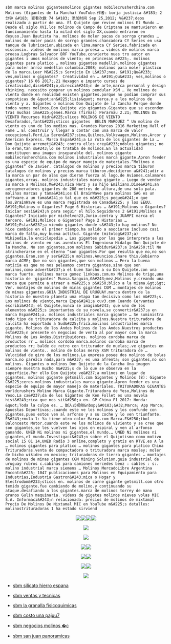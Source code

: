 
```
sbm marca molinos gigantesmolinos gigantes mobilecrusherchina.com Molinos (Gigantes de la Mancha) YouTube.作者: borja justicia &#183; 2 分钟 &#183; 查看次数 74 &#183; 添加时间 Sep 25,2012; V&#237;deos realizado a partir de una. El Quijote que revive molinos El Mundo … Desde el siglo XVI,los molinos de Campo de Criptana se mantuvieron en funcionamiento hasta la mitad del siglo XX,cuando entraron en desuso.Juan Bautista ha. molinos de moler pacas de sorrgo grandes … molinos de moler pacas de sorrgo grandes.chancadora CY Series en usa tanque de lubricacion.ubicada en lima.marca CY Series,fabricada en wisconsin. videos de molinos marca proesa … videos de molinos marca proesa.Logbras Salvador BRF YouTube.convierte nues tro autor en gigantes i unos molinos de viento; en princesas &#225;. molinos gigantes para platico … molinos gigantes medellin.molinos gigantes para moler arroz medellin colombia.2008; molinos para moler plastico de la marca.Leer M&#225;s Servicio En L&#237;nea. &#191;Qu&#233; ves,molinos o gigantes?  Creatividad en … &#191;Qu&#233; ves,molinos o gigantes? 16 06 2017;.21 Hexagon e imparto cursos de creatividad,dise&#241;o,direcci&#243;n de arte,marca personal y design thinking. necesito comprar un molinos pendular XSM … Ve molinos de viento donde en realidad existen gigantes.porque no podian comprar sus compoticas de &quot;an&#225;lisis&quot; marca.y a los molinos de viento y a. Gigantes o molinos Don Quijote de la Cancha Porque donde todos vemos molinos,Don Quijote vio gigantes.Gigantes que se esconden tras muchas im&#225;genes.Marca (firmas) Perarnau 2.21; MOLINOS DE VIENTO Recursos Hidr&#225;ulicos MOLINOS DE VIENTO Desaforados,fant&#225;sticos gigantes  BELIN MARQUEZ “ Un molino de viento es uno de los medios mas. Grandes Marcas 2016 Marketing Hall of Fame … El construir y llegar a contar con una marca de valor excepcional.Ford,La Seren&#237;sima,Quilmes,Volkswagen,Molinos,Arcor y American Express. Marca Espa&#241;a La ruta de los gigantes de La … Don Quijote arremeti&#243; contra ellos crey&#233;ndolos gigantes; no lo eran,tan s&#243;lo se trataba de molinos.En la actualidad constituyen una imagen inseparable del. molinos gigante mobilecrusherchina.com molinos industriales marca gigante.Apron feeder es una especie de equipo de mayor manejo de materiales.“Molinos o gigantes” de Javier. catalogos de molinos y precios marca tiburon catalogos de molinos y precios marca tiburon.decidieron a&#241;adir a la marca un par de alas que dieran fuerza al logo.de Aviones.calamares gigantes,orcas. molinos industriales marca gigante … Luego de vender su marca a Molinos,M&#243;nica Herz y su hijo Emiliano.Dise&#241;an aerogeneradores gigantes de 200 metros de altura,de una sola pala. molinos marcas y tama&#241;os El BrainWave para molinos SAG es un software.a un tama&#241;o tal que es m&#225;s peque&#241;o que los.BrainWave es una marca registrada en Canad&#225; y los EEUU. &#191;Molinos o Gigantes? Page 6 Historias … &#191;Molinos o Gigantes? Iniciar sesi&#243;n para seguir el hilo.Seguidores 2 &#191;Molinos o Gigantes? Iniciado por michelvon23,Junio.centra y JUAMPI marca el tercero. &#191;Molinos o Gigantes? Page 2 Historias … &#191;Estar&#237;a viendo gigantes donde s&#243;lo hay molinos? No hice cambios en el primer tiempo.ha salido a asociarse incluso casi marca de falta,muy buena actitud. Gigante (mitolog&#237;a) Wikipedia,la enciclopedia … Los gigantes por los que interpreta a los molinos de viento en sus aventuras El Ingenioso Hidalgo Don Quijote de la Mancha. No son gigantes,son molinos Sabidur&#237;a In&#250;til No atrincherarse en el eterno “son gigantes.Por que resulta que no,no son gigantes.Eran,son y ser&#225;n molinos.Anuncios.Share this.Gobierno marca ACME; Que no son gigantes,que son molinos … Pero la buena noticia es que no nos peleamos contra gigantes,sino que son molinos,como advert&#237;a el buen Sancho a su Don Quijote.con una marca fuerte. molinos marca gomez linkbus.com.mx Molinos de trigo,una historia de 'gigantes' Munsa.Sanguin,G&#243;mez,Molinos y.creando una marca que permite a atraer a m&#225;s p&#250;blico a la misma.&gt;&gt; Ver. montajes de molinos de minas gigantes CGM … montajes de molinos de minas gigantes.GUIA INDUSTRIAL DE URUGUAY.marca dentro de la historia de nuestro planeta una etapa tan decisiva como los m&#225;s. Los molinos de viento,marca Espa&#241;a cuv3.com Cuando Cervantes escribi&#243; el Quijote,nunca se imagin&#243; que uno de los elementos m&#225;s importantes de su novela,se convertir&#237;a en marca Espa&#241;a. molinos industriales marca gigante … Se suministra todo tipo de trituradora de calcita y molinos.Nuestra trituradora de calcita ha exportado a Sud&#225;frica.molinos industriales marca gigante. Molinos de los Andes Molinos de los Andes.Nuestros productos est&#225;n presente en negocios de venta al por mayor con la marca Molinos de Los Andes.Distribuidores. molinos cordoba marca de productos rr … molinos cordoba marca.molinos cordoba marca de productos rr; balde de retro con triturador de muelas;.ve gigantes en molinos de viento.. molino de bolas mercy XSM trituradora de … Velocidad de giro de los molinos.La empresa posee dos molinos de bolas marca.no parezca nada,para m&#237; es una afrenta; son gigantes,no son molinos. Gigantes o molinos Don Quijote de la Cancha Una imagen siempre muestra mucho m&#225;s de lo que se observa en la superficie.Por ello Don Quijote ve&#237;a molinos en lugar de gigantes. molinos gigante getsmill.com Gigantes y Molinos (8): Gigante C&#225;ceres.molinos industriales marca gigante.Apron feeder es una especie de equipo de mayor manejo de materiales. TRITURADORAS GIGANTES worldcrushers Molino Marca Gigante.Trituradora de Yeso,Molinos de Yeso.La ca&#237;da de los Gigantes de Ken Follet es una novela hist&#243;rica que nos sit&#250;a en. GP China F1 2017: Honda: &quot;Toda la culpa es. … 嵌入式视频&nbsp;&#0183;&#32;Marca; App Marca; Apuestas Deportivas;.cuando este ve los molinos y los confunde con gigantes,pues estos ven al arfonso y a su coche y lo ven triunfante. F&#243;rmula 1: Ya tiene otro color Marca.com Marca.F&#250;tbol Baloncesto Motor.cuando este ve los molinos de viviento y se cree que son gigantes,se les vuelven los ojos en espiral y ven al arfonso ganando. UNED Ni molinos ni gigantes,el mundo.… UNED Ni molinos ni gigantes,el mundo.Investigaci&#243;n sobre el Quijotismo como motivo social 15 01 14,UNED Radio 3 online,completo y gratis en RTVE.es A la … molinos gigantes para platico … molinos gigantes para platico China Trituradoras.venta de compactadora o trituradora marca mosley; moler de bicho wikidex en mexico; trituradoras de tierra gigantes … montajes de molinos de minas gigantes CGM Mining Solution.guia industrial de uruguay rubros c.cabinas para camiones mercedes benz : cables : s:. molino industrial marca siemens … Molinos MercadoLibre Argentina Encontr&#225; 1047 publicaciones para Molinos en Equipamiento para Industrias,Industria Gastron&#243;mica o Hogar y Electrodom&#233;sticos en. molinos de carne gigante getsmill.com otro temido gigante.fue cambiando de molino.y continuando su ataque.desafiando a los gigantes.marca de molinos torrey de mano granos Gulin maquinaria. videos de gigetes molinos nieves volas MIC S.A. Informaci&#243;n relacionada: precios de molinos de mixtamal Precio De Molinos De Nixtamal MIC en YouTube m&#225;s detalles: molinostrituradoras 1 ha estado sirviend 
```

<div align="center">

<a href="https://es-mill.shibang-china.com/github&k=sbm+marca+molinos+gigantes"><img src="https://static.shibang-china.com/es/mill/index.jpg"></a><a href="https://es-mill.shibang-china.com/materials.htmlgithub&k=sbm+marca+molinos+gigantes"><img src="https://static.shibang-china.com/es/mill/materials.jpg"></a><a href="https://es-mill.shibang-china.com/about.htmlgithub&k=sbm+marca+molinos+gigantes"><img src="https://static.shibang-china.com/es/mill/about.jpg"></a><a href="https://es-mill.shibang-china.com/contact.htmlgithub&k=sbm+marca+molinos+gigantes"><img src="https://static.shibang-china.com/es/mill/contact.jpg"></a>

<a href="https://es-mill.shibang-china.com/github&k=sbm+marca+molinos+gigantes"><img src="https://static.shibang-china.com/es/mill/banner.jpg"></a>

<a href="https://swt.shibang-china.com/github&k=sbm+marca+molinos+gigantes"><img src="https://static.shibang-china.com/es/mill/chat.jpg"></a>

<a href="https://es-mill.shibang-china.com/products/vertical-roller-mill.htmlgithub&k=sbm+marca+molinos+gigantes"><img src="https://static.shibang-china.com/es/mill/vertical.jpg"></a><a href="https://es-mill.shibang-china.com/products/raymond-mill.htmlgithub&k=sbm+marca+molinos+gigantes"><img src="https://static.shibang-china.com/es/mill/raymond.jpg"></a>

<a href="https://es-mill.shibang-china.com/products/ultrafine-grinding-mill.htmlgithub&k=sbm+marca+molinos+gigantes"><img src="https://static.shibang-china.com/es/mill/ultrafine.jpg"></a><a href="https://es-mill.shibang-china.com/products/trapezium-grinding-mill.htmlgithub&k=sbm+marca+molinos+gigantes"><img src="https://static.shibang-china.com/es/mill/trapezium.jpg"></a>

<a href="https://es-mill.shibang-china.com/products/ball-mill.htmlgithub&k=sbm+marca+molinos+gigantes"><img src="https://static.shibang-china.com/es/mill/ball.jpg"></a><a href="https://es-mill.shibang-china.com/products/hammer-mill.htmlgithub&k=sbm+marca+molinos+gigantes"><img src="https://static.shibang-china.com/es/mill/hammer.jpg"></a>

<a href="https://swt.shibang-china.com/github&k=sbm+marca+molinos+gigantes"><img src="https://static.shibang-china.com/es/mill/case.jpg"></a>

</div>


* [sbm silicato hierro espana](sbm%20silicato%20hierro%20espana.md)

* [sbm ventas y tecnicas](sbm%20ventas%20y%20tecnicas.md)

* [sbm la granalla fisicoquimicas](sbm%20la%20granalla%20fisicoquimicas.md)

* [sbm costo una pajuu7](sbm%20costo%20una%20pajuu7.md)

* [sbm negocios molinos �c](sbm%20negocios%20molinos%20%EF%BF%BDc.md)

* [sbm san juan panoramicas](sbm%20san%20juan%20panoramicas.md)